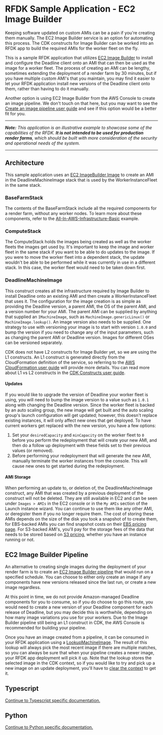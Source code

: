 # RFDK Sample Application - EC2 Image Builder

Keeping software updated on custom AMIs can be a pain if you're creating them manually. The EC2 Image Builder service is an option for automating this process. The CDK constructs for Image Builder can be worked into an RFDK app to build the required AMIs for the worker fleet on the fly.

This is a sample RFDK application that utilizes [EC2 Image Builder](https://docs.aws.amazon.com/imagebuilder/latest/userguide/what-is-image-builder.html) to install and configure the Deadline client onto an AMI that can then be used as the image for a worker fleet. The process of creating an AMI can be lengthy, sometimes extending the deployment of a render farm by 30 minutes, but if you have multiple custom AMI's that you maintain, you may find it easier to let your RFDK application install new versions of the Deadline client onto them, rather than having to do it manually.

Another option is using EC2 Image Builder from the AWS Console to create an image pipeline. We don't touch on that here, but you may want to see the [Create an image pipeline user guide](https://docs.aws.amazon.com/imagebuilder/latest/userguide/start-build-image-pipeline.html) and see if this option would be a better fit for you.

---

_**Note:** This application is an illustrative example to showcase some of the capabilities of the RFDK. **It is not intended to be used for production render farms**, which should be built with more consideration of the security and operational needs of the system._

---

## Architecture

This sample application uses an [EC2 ImageBuilder Image](https://docs.aws.amazon.com/AWSCloudFormation/latest/UserGuide/aws-resource-imagebuilder-image.html) to create an AMI in the DeadlineMachineImage stack that is used by the WorkerInstanceFleet in the same stack.

### BaseFarmStack

The contents of the BaseFarmStack include all the required components for a render farm, without any worker nodes. To learn more about these components, refer to the [All-In-AWS-Infrastructure-Basic](../All-In-AWS-Infrastructure-Basic/README.md) example.

### ComputeStack

The ComputeStack holds the images being created as well as the worker fleets the images get used by. It's important to keep the image and worker fleet in the same stack if you want to be able to do updates to the image. If you were to move the worker fleet into a dependent stack, the update wouldn't be able to be performed while it was currently in use in a different stack. In this case, the worker fleet would need to be taken down first.

### DeadlineMachineImage

This construct creates all the infrastructure required by Image Builder to install Deadline onto an existing AMI and then create a WorkerInstanceFleet that uses it. The configuration for the image creation is as simple as providing the Deadline version, a parent AMI, the OS of the parent AMI, and a version number for your AMI. The parent AMI can be supplied by anything that supplied an `IMachineImage`, such as `MachineImage.genericLinux()` or `MachineImage.lookup()`. An image version also needs to be supplied. One strategy to use with versioning your image is to start with version `1.0.0` and bump the version if you need to change any of the input parameters, such as changing the parent AMI or Deadline version. Images for different OSes can be versioned separately.

CDK does not have L2 constructs for Image Builder yet, so we are using the L1 constructs. An L1 construct is generated directly from the CloudFormation definition of the service, so referring to the [AWS CloudFormation user guide](https://docs.aws.amazon.com/AWSCloudFormation/latest/UserGuide/AWS_ImageBuilder.html) will provide more details. You can read more about L1 vs L2 constructs in the [CDK Constructs user guide](https://docs.aws.amazon.com/cdk/latest/guide/constructs.html#constructs_lib).

#### Updates

If you would like to upgrade the version of Deadline your worker fleet is using, you will need to bump the image version to a value such as `1.0.1` along with changing the Deadline version. Since the worker fleet is backed by an auto scaling group, the new image will get built and the auto scaling group's launch configuration will get updated; however, this doesn't replace existing instances, it will only affect new ones that get deployed. To have current workers get replaced with the new version, you have a few options:

1. Set your `desiredCapacity` and `minCapacity` on the worker fleet to `0` before you perform the redeployment that will create your new AMI, and then do a follow up deployment with these fields set to their previous values (or removed).
1. Before performing your redeployment that will generate the new AMI, manually terminate the worker instances from the console. This will cause new ones to get started during the redeployment.

#### AMI Storage

When performing an update to, or deletion of, the DeadlineMachineImage construct, any AMI that was created by a previous deployment of the construct will not be deleted. They are still available in EC2 and can be seen under `Images > AMIs` in the EC2 console or in the `My AMIs` section of the Launch instance wizard. You can continue to use them like any other AMI, or deregister them if you no longer require them. The cost of storing these AMIs depends on the size of the disk you took a snapshot of to create them, for EBS-backed AMIs you can find snapshot costs on their [EBS pricing page](https://aws.amazon.com/ebs/pricing/). For S3-backed AMI's, you'll pay for the storage fees of the data that needs to be stored based on [S3 pricing](https://aws.amazon.com/s3/pricing/), whether you have an instance running or not.

## EC2 Image Builder Pipeline

An alternative to creating single images during the deployment of your render farm is to create an [EC2 Image Builder pipeline](https://docs.aws.amazon.com/imagebuilder/latest/userguide/start-build-image-pipeline.html) that would run on a specified schedule. You can choose to either only create an image if any components have new versions released since the last run, or create a new image regardless.

At this point in time, we do not provide Amazon-managed Deadline components for you to consume, so if you do choose to go this route, you would need to create a new version of your Deadline component for each release of Deadline, but you may decide this is worthwhile, depending on how many image variations you use for your workers. Due to the Image Builder pipeline still being an L1 construct in CDK, the AWS Console is recommended for building your pipeline.

Once you have an image created from a pipeline, it can be consumed in your RFDK application using a [LookupMachineImage](https://docs.aws.amazon.com/cdk/api/latest/docs/@aws-cdk_aws-ec2.LookupMachineImage.html). The result of this lookup will always pick the most recent image if there are multiple matches, so you can always be sure that when your pipeline creates a newer image, your RFDK app deployment will pick it up. Note that the lookup stores the selected image in the CDK context, so if you would like to try and pick up a new image on an update deployment, you'll have to [clear the context](https://docs.aws.amazon.com/cdk/latest/guide/context.html#context_viewing) to get it.

## Typescript

[Continue to Typescript specific documentation.](ts/README.md)

## Python

[Continue to Python specific documentation.](python/README.md)